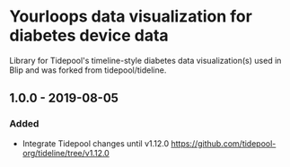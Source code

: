 # Yourloops data visualization for diabetes device data 
Library for Tidepool's timeline-style diabetes data visualization(s) used in Blip and was forked from tidepool/tideline.

## 1.0.0 - 2019-08-05
### Added
- Integrate Tidepool changes until v1.12.0 https://github.com/tidepool-org/tideline/tree/v1.12.0
